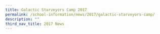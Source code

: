```yaml
---
title: Galactic Starveyors Camp 2017
permalink: /school-information/news/2017/galactic-starveyors-camp/
description: ""
third_nav_title: 2017 News
---
```

